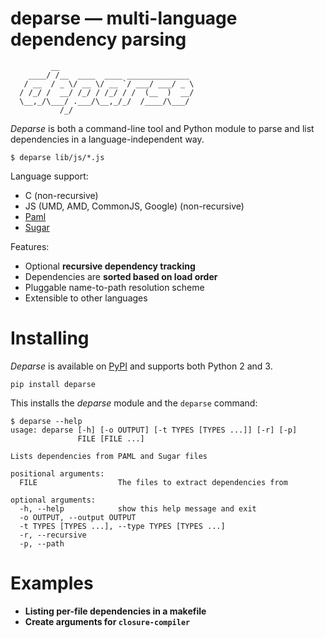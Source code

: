 deparse ― multi-language dependency parsing
===========================================

```
         __                              
    ____/ /__  ____  ____ ______________ 
   / __  / _ \/ __ \/ __ `/ ___/ ___/ _ \
  / /_/ /  __/ /_/ / /_/ / /  (__  )  __/
  \__,_/\___/ .___/\__,_/_/  /____/\___/ 
           /_/                           

```

*Deparse* is both a command-line tool and Python module to parse and list
dependencies in a language-independent way.

```shell
$ deparse lib/js/*.js
```

Language support:

- C (non-recursive)
- JS (UMD, AMD, CommonJS, Google) (non-recursive)
- [Paml](https://github.com/sebastien/paml)
- [Sugar](https://github.com/sebastien/sugar)

Features:

- Optional **recursive dependency tracking**
- Dependencies are **sorted based on load order**
- Pluggable name-to-path resolution scheme
- Extensible to other languages

Installing
==========

*Deparse* is available on [PyPI](https://pypi.python.org/pypi/deparse) and 
supports both Python 2 and 3.

```shell
pip install deparse
```

This installs the *deparse* module and the `deparse` command:

```shell
$ deparse --help
usage: deparse [-h] [-o OUTPUT] [-t TYPES [TYPES ...]] [-r] [-p]
               FILE [FILE ...]

Lists dependencies from PAML and Sugar files

positional arguments:
  FILE                  The files to extract dependencies from

optional arguments:
  -h, --help            show this help message and exit
  -o OUTPUT, --output OUTPUT
  -t TYPES [TYPES ...], --type TYPES [TYPES ...]
  -r, --recursive
  -p, --path
```

Examples
========

- **Listing per-file dependencies in a makefile**
- **Create arguments for `closure-compiler`**

